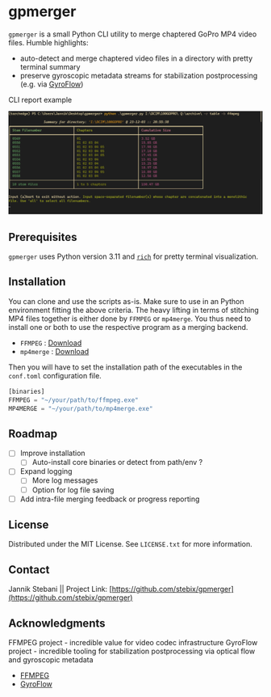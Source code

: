<!-- GETTING STARTED -->
# gpmerger

`gpmerger` is a small Python CLI utility to merge chaptered GoPro MP4 video files.
Humble highlights:

* auto-detect and merge chaptered video files in a directory with pretty terminal summary
* preserve gyroscopic metadata streams for stabilization postprocessing (e.g. via [GyroFlow](https://gyroflow.xyz/))

CLI report example

![CLI](https://github.com/stebix/gpmerger/blob/trunk/.assets/ui.PNG)

## Prerequisites

`gpmerger` uses Python version 3.11 and [`rich`](https://github.com/Textualize/rich) for pretty terminal visualization.

## Installation

You can clone and use the scripts as-is. Make sure to use in an Python environment fitting the above criteria.
The heavy lifting in terms of stitching MP4 files together is either done by `FFMPEG` or `mp4merge`.
You thus need to install one or both to use the respective program as a merging backend.

* `FFMPEG` : [Download](https://ffmpeg.org/download.html)
* `mp4merge` : [Download](https://github.com/gyroflow/mp4-merge/releases)

Then you will have to set the installation path of the executables in the `conf.toml`
configuration file.

```python
[binaries]
FFMPEG = "~/your/path/to/ffmpeg.exe"
MP4MERGE = "~/your/path/to/mp4merge.exe"
```

<!-- ROADMAP -->
## Roadmap

* [ ] Improve installation
  * [ ] Auto-install core binaries or detect from path/env ?
* [ ] Expand logging
  * [ ] More log messages
  * [ ] Option for log file saving
* [ ] Add intra-file merging feedback or progress reporting

<!-- LICENSE -->
## License

Distributed under the MIT License. See `LICENSE.txt` for more information.

<!-- CONTACT -->
## Contact

Jannik Stebani ||
Project Link: [https://github.com/stebix/gpmerger](https://github.com/stebix/gpmerger)

<!-- ACKNOWLEDGMENTS -->
## Acknowledgments

FFMPEG project - incredible value for video codec infrastructure
GyroFlow project - incredible tooling for stabilization postprocessing via optical flow and gyroscopic metadata

* [FFMPEG](https://ffmpeg.org/)
* [GyroFlow](https://github.com/gyroflow/gyroflow)